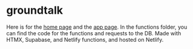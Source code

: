 # groundtalk

Here is for the [home page](public/index.html) and the [app page](public/feed.html).  In the functions folder, you can find the code for the functions and requests to the DB.  Made with HTMX, Supabase, and Netlify functions, and hosted on Netlify.
